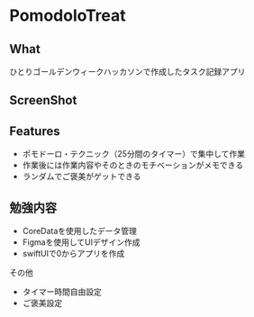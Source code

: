 # PomodoloTreat

## What
ひとりゴールデンウィークハッカソンで作成したタスク記録アプリ
 
## ScreenShot
 
 
## Features

- ポモドーロ・テクニック（25分間のタイマー）で集中して作業
- 作業後には作業内容やそのときのモチベーションがメモできる
- ランダムでご褒美がゲットできる

## 勉強内容

- CoreDataを使用したデータ管理
- Figmaを使用してUIデザイン作成
- swiftUIで0からアプリを作成

その他
- タイマー時間自由設定
- ご褒美設定
